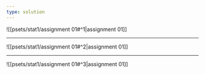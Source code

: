 ```yaml
---
type: solution
---
```


![[psets/stat1/assignment 01#^1|assignment 01]]

---

![[psets/stat1/assignment 01#^2|assignment 01]]

---

![[psets/stat1/assignment 01#^3|assignment 01]]